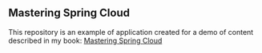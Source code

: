 ## Mastering Spring Cloud

This repository is an example of application created for a demo of content described in my book: [Mastering Spring Cloud](https://www.packtpub.com/application-development/mastering-spring-cloud) 